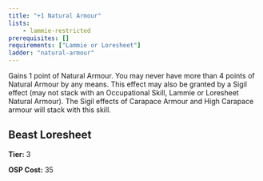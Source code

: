 ```yaml
---
title: "+1 Natural Armour"
lists:
    - lammie-restricted
prerequisites: []
requirements: ["Lammie or Loresheet"]
ladder: "natural-armour"
---
```

Gains 1 point of Natural Armour. You may never have more than 4 points of Natural Armour by any means. This effect may also be granted by a Sigil effect (may not stack with an Occupational Skill, Lammie or Loresheet Natural Armour). The Sigil effects of Carapace Armour and High Carapace armour will stack with this skill.


## Beast Loresheet

**Tier:** 3

**OSP Cost:** 35